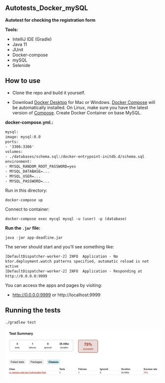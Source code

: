 ## Autotests_Docker_mySQL

**Autotest for checking the registration form**

**Tools:**
* IntelliJ IDE (Gradle)
* Java 11
* JUnit
* Docker-compose
* mySQL
* Selenide

## How to use

* Clone the repo and build it yourself.

* Download [Docker Desktop](https://www.docker.com/products/docker-desktop) for Mac or Windows. [Docker Compose](https://docs.docker.com/compose) will be automatically installed. On Linux, make sure you have the latest version of [Compose](https://docs.docker.com/compose/install/).
Create Docker Container on base MySQL. 

**docker-compose.yml.:**

```
mysql:
image: mysql:8.0
ports:
- '3306:3306'
volumes:
- ./databases/schema.sql:/docker-entrypoint-initdb.d/schema.sql
environment:
- MYSQL_RANDOM_ROOT_PASSWORD=yes
- MYSQL_DATABASE=...
- MYSQL_USER=...
- MYSQL_PASSWORD=...
```
Run in this directory:
```
docker-compose up
```

Connect to container:
```
docker-compose exec mycql mysql -u (user) -p (database)
```

**Run the `.jar` file:**
```
java -jar app-deadline.jar
```
The server should start and you'll see something like:

~~~~~~~~
[DefaultDispatcher-worker-2] INFO  Application - No ktor.deployment.watch patterns specified, automatic reload is not active
[DefaultDispatcher-worker-2] INFO  Application - Responding at http://0.0.0.0:9999
~~~~~~~~

You can access the apps and pages by visiting:
- http://0.0.0.0:9999 or http://localhost:9999

## Running the tests

`./gradlew test`

![img.png](img.png)
